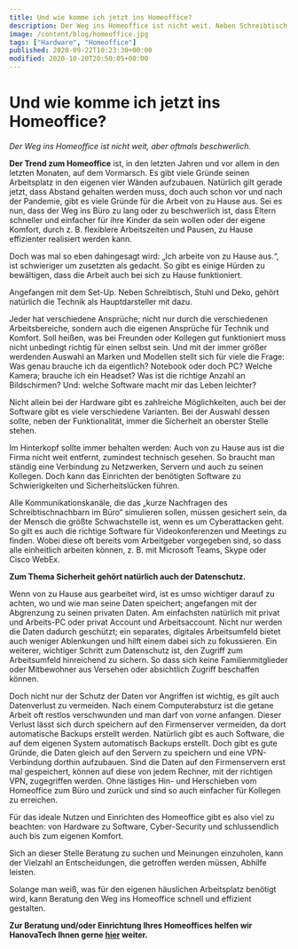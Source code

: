 ```yaml
---
title: Und wie komme ich jetzt ins Homeoffice?
description: Der Weg ins Homeoffice ist nicht weit. Neben Schreibtisch, Stuhl und Deko, gehört natürlich die Technik als Hauptdarsteller mit dazu.
image: /content/blog/homeoffice.jpg
tags: ["Hardware", "Homeoffice"]
published: 2020-09-22T10:23:30+00:00
modified: 2020-10-20T20:50:05+00:00
---
```


# Und wie komme ich jetzt ins Homeoffice?

*Der Weg ins Homeoffice ist nicht weit, aber oftmals beschwerlich.*

**Der Trend zum Homeoffice** ist, in den letzten Jahren und vor allem in den letzten Monaten, auf dem Vormarsch. Es gibt viele Gründe seinen Arbeitsplatz in den eigenen vier Wänden aufzubauen. Natürlich gilt gerade jetzt, dass Abstand gehalten werden muss, doch auch schon vor und nach der Pandemie, gibt es viele Gründe für die Arbeit von zu Hause aus. Sei es nun, dass der Weg ins Büro zu lang oder zu beschwerlich ist, dass Eltern schneller und einfacher für ihre Kinder da sein wollen oder der eigene Komfort, durch z. B. flexiblere Arbeitszeiten und Pausen, zu Hause effizienter realisiert werden kann.

Doch was mal so eben dahingesagt wird: „Ich arbeite von zu Hause aus.“, ist schwieriger um zusetzten als gedacht. So gibt es einige Hürden zu bewältigen, dass die Arbeit auch bei sich zu Hause funktioniert.

Angefangen mit dem Set-Up. Neben Schreibtisch, Stuhl und Deko, gehört natürlich die Technik als Hauptdarsteller mit dazu.

Jeder hat verschiedene Ansprüche; nicht nur durch die verschiedenen Arbeitsbereiche, sondern auch die eigenen Ansprüche für Technik und Komfort. Soll heißen, was bei Freunden oder Kollegen gut funktioniert muss nicht unbedingt richtig für einen selbst sein. Und mit der immer größer werdenden Auswahl an Marken und Modellen stellt sich für viele die Frage: Was genau brauche ich da eigentlich? Notebook oder doch PC? Welche Kamera; brauche ich ein Headset? Was ist die richtige Anzahl an Bildschirmen? Und: welche Software macht mir das Leben leichter?

Nicht allein bei der Hardware gibt es zahlreiche Möglichkeiten, auch bei der Software gibt es viele verschiedene Varianten. Bei der Auswahl dessen sollte, neben der Funktionalität, immer die Sicherheit an oberster Stelle stehen.

Im Hinterkopf sollte immer behalten werden: Auch von zu Hause aus ist die Firma nicht weit entfernt, zumindest technisch gesehen. So braucht man ständig eine Verbindung zu Netzwerken, Servern und auch zu seinen Kollegen. Doch kann das Einrichten der benötigten Software zu Schwierigkeiten und Sicherheitslücken führen.

Alle Kommunikationskanäle, die das „kurze Nachfragen des Schreibtischnachbarn im Büro“ simulieren sollen, müssen gesichert sein, da der Mensch die größte Schwachstelle ist, wenn es um Cyberattacken geht. So gilt es auch die richtige Software für Videokonferenzen und Meetings zu finden. Wobei diese oft bereits vom Arbeitgeber vorgegeben sind, so dass alle einheitlich arbeiten können, z. B. mit Microsoft Teams, Skype oder Cisco WebEx.

**Zum Thema Sicherheit gehört natürlich auch der Datenschutz.**

Wenn von zu Hause aus gearbeitet wird, ist es umso wichtiger darauf zu achten, wo und wie man seine Daten speichert; angefangen mit der Abgrenzung zu seinen privaten Daten. Am einfachsten natürlich mit privat und Arbeits-PC oder privat Account und Arbeitsaccount. Nicht nur werden die Daten dadurch geschützt; ein separates, digitales Arbeitsumfeld bietet auch weniger Ablenkungen und hilft einem dabei sich zu fokussieren. Ein weiterer, wichtiger Schritt zum Datenschutz ist, den Zugriff zum Arbeitsumfeld hinreichend zu sichern. So dass sich keine Familienmitglieder oder Mitbewohner aus Versehen oder absichtlich Zugriff beschaffen können.

Doch nicht nur der Schutz der Daten vor Angriffen ist wichtig, es gilt auch Datenverlust zu vermeiden. Nach einem Computerabsturz ist die getane Arbeit oft restlos verschwunden und man darf von vorne anfangen. Dieser Verlust lässt sich durch speichern auf den Firmenserver vermeiden, da dort automatische Backups erstellt werden. Natürlich gibt es auch Software, die auf dem eigenen System automatisch Backups erstellt. Doch gibt es gute Gründe, die Daten gleich auf den Servern zu speichern und eine VPN-Verbindung dorthin aufzubauen. Sind die Daten auf den Firmenservern erst mal gespeichert, können auf diese von jedem Rechner, mit der richtigen VPN, zugegriffen werden. Ohne lästiges Hin- und Herschieben vom Homeoffice zum Büro und zurück und sind so auch einfacher für Kollegen zu erreichen.

Für das ideale Nutzen und Einrichten des Homeoffice gibt es also viel zu beachten: von Hardware zu Software, Cyber-Security und schlussendlich auch bis zum eigenen Komfort.

Sich an dieser Stelle Beratung zu suchen und Meinungen einzuholen, kann der Vielzahl an Entscheidungen, die getroffen werden müssen, Abhilfe leisten.

Solange man weiß, was für den eigenen häuslichen Arbeitsplatz benötigt wird, kann Beratung den Weg ins Homeoffice schnell und effizient gestalten.

**Zur Beratung und/oder Einrichtung Ihres Homeoffices helfen wir HanovaTech Ihnen gerne [hier](/repair/kontakt) weiter.**